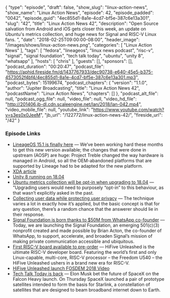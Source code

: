 {
  "type": "episode",
  "draft": false,
  "show_slug": "linux-action-news",
  "show_name": "Linux Action News",
  "episode": 42,
  "episode_padded": "0042",
  "episode_guid": "4ec855d1-8a1e-4cd7-bf5e-387c6e13a301",
  "slug": "42",
  "title": "Linux Action News 42",
  "description": "Open Source salvation from Android and iOS gets closer this week, an update on Ubuntu's metrics collection, and huge news for Signal and RISC-V Linux fans. ",
  "date": "2018-02-25T09:00:00-08:00",
  "header_image": "/images/shows/linux-action-news.png",
  "categories": [
    "Linux Action News"
  ],
  "tags": [
    "fedora",
    "lineageos",
    "linux news podcast",
    "risc-v",
    "signal",
    "signal foundation",
    "tech talk today",
    "ubuntu",
    "unity 8",
    "whatsapp"
  ],
  "hosts": [
    "chris"
  ],
  "guests": [],
  "sponsors": [],
  "podcast_duration": "00:20:47",
  "podcast_file": "https://aphid.fireside.fm/d/1437767933/dec90738-e640-45e5-b375-4573052f4bf4/4ec855d1-8a1e-4cd7-bf5e-387c6e13a301.mp3",
  "podcast_bytes": 15199674,
  "podcast_chapters": {
    "version": "1.1.0",
    "author": "Jupiter Broadcasting",
    "title": "Linux Action News 42",
    "podcastName": "Linux Action News",
    "chapters": []
  },
  "podcast_alt_file": null,
  "podcast_ogg_file": null,
  "video_file": null,
  "video_hd_file": "http://201406.jb-dl.cdn.scaleengine.net/lan/2018/lan-042.mp4",
  "video_mobile_file": null,
  "youtube_link": "https://www.youtube.com/watch?v=s3es0x0JeeM",
  "jb_url": "/122772/linux-action-news-42/",
  "fireside_url": "/42"
}


### Episode Links

  * [LineageOS 15.1 is finally here](https://lineageos.org/Changelog-16/ "LineageOS 15.1 is finally here") — We’ve been working hard these months to get this new version available; the changes that were done in upstream (AOSP) are huge: Project Treble changed the way hardware is managed in Android, so all the OEM-abandoned platforms that are supported by Lineage had to be adapted for the new platform. 
  * [XDA article](https://www.xda-developers.com/lineageos-15-android-oreo-officially-announced/ "XDA article")
  * [Unity 8 running on 18.04](https://www.phoronix.com/scan.php?page=news_item&px=Unity-8-On-Ubuntu-18.04 "Unity 8 running on 18.04")
  * [Ubuntu metrics collection will be opt-in when upgrading to 18.04](https://www.omgubuntu.co.uk/2018/02/ubuntu-data-collection-in-18-04-upgrades "Ubuntu metrics collection will be opt-in when upgrading to 18.04") — ”Upgrading users would need to purposely “opt-in” to this behaviour, as that wasn’t explicitly asked in the past.
  * [Collecting user data while protecting user privacy](https://www.kryogenix.org/days/2018/02/20/collecting-user-data-while-protecting-user-privacy/ "Collecting user data while protecting user privacy") — The technique varies a lot in exactly how it’s applied, but the basic concept is that for any question, there’s a random chance that the answerer should lie in their response.
  * [Signal Foundation is born thanks to $50M from WhatsApp co-founder](https://signal.org/blog/signal-foundation/ "Signal Foundation is born thanks to $50M from WhatsApp co-founder") — Today, we are launching the Signal Foundation, an emerging 501(c)(3) nonprofit created and made possible by Brian Acton, the co-founder of WhatsApp, to support, accelerate, and broaden Signal’s mission of making private communication accessible and ubiquitous.
  * [First RISC-V board available to pre-order](https://www.sifive.com/products/hifive-unleashed/ "First RISC-V board available to pre-order") — HiFive Unleashed is the ultimate RISC-V developer board. Featuring the world’s first and only Linux-capable, multi-core, RISC-V processor – the Freedom U540 – the HiFive Unleashed ushers in a brand new era for RISC-V. 
  * [HiFive Unleashed launch FOSDEM 2018 Video](https://ftp.osuosl.org/pub/fosdem/2018/K.1.105%20\(La%20Fontaine\)/riscv.mp4 "HiFive Unleashed launch FOSDEM 2018 Video")
  * [Tech Talk Today is back](http://techtalk.today/261 "Tech Talk Today is back") — Elon Musk bet the future of SpaceX on the Falcon Heavy launch. On Thursday SpaceX launched a pair of prototype satellites intended to form the basis for Starlink, a constellation of satellites that are designed to beam broadband internet down to Earth. 


